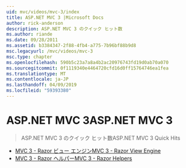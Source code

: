 ```yaml
---
uid: mvc/videos/mvc-3/index
title: ASP.NET MVC 3 |Microsoft Docs
author: rick-anderson
description: ASP.NET MVC 3 のクイック ヒット数
ms.author: riande
ms.date: 09/28/2011
ms.assetid: b3384347-2f88-4fb4-a775-7b96bf88b9d8
msc.legacyurl: /mvc/videos/mvc-3
msc.type: chapter
ms.openlocfilehash: 590b5c23a7a8a4b2ac20976743fd19d0ab70a070
ms.sourcegitcommit: 0f1119340e4464720cfd16d0ff15764746ea1fea
ms.translationtype: MT
ms.contentlocale: ja-JP
ms.lasthandoff: 04/09/2019
ms.locfileid: "59393380"
---
```

# <a name="aspnet-mvc-3"></a><span data-ttu-id="c1ce8-103">ASP.NET MVC 3</span><span class="sxs-lookup"><span data-stu-id="c1ce8-103">ASP.NET MVC 3</span></span>

> <span data-ttu-id="c1ce8-104">ASP.NET MVC 3 のクイック ヒット数</span><span class="sxs-lookup"><span data-stu-id="c1ce8-104">ASP.NET MVC 3 Quick Hits</span></span>


- [<span data-ttu-id="c1ce8-105">MVC 3 - Razor ビュー エンジン</span><span class="sxs-lookup"><span data-stu-id="c1ce8-105">MVC 3 - Razor View Engine</span></span>](mvc-3-razor-view-engine.md)
- [<span data-ttu-id="c1ce8-106">MVC 3 - Razor ヘルパー</span><span class="sxs-lookup"><span data-stu-id="c1ce8-106">MVC 3 - Razor Helpers</span></span>](mvc-3-razor-helpers.md)
